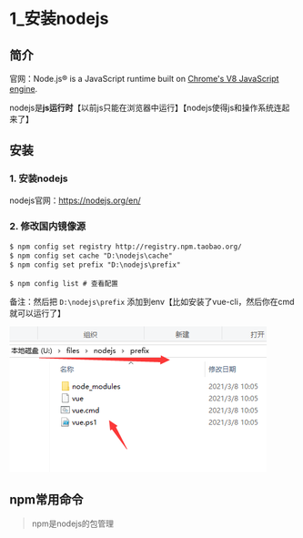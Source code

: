 # 1_安装nodejs

## 简介

官网：Node.js® is a JavaScript runtime built on [Chrome's V8 JavaScript engine](https://v8.dev/).

nodejs是**js运行时**【以前js只能在浏览器中运行】【nodejs使得js和操作系统连起来了】

## 安装

### 1. 安装nodejs

nodejs官网：https://nodejs.org/en/

### 2. 修改国内镜像源

```
$ npm config set registry http://registry.npm.taobao.org/
$ npm config set cache "D:\nodejs\cache"
$ npm config set prefix "D:\nodejs\prefix"

$ npm config list # 查看配置
```

备注：然后把 `D:\nodejs\prefix` 添加到env【比如安装了vue-cli，然后你在cmd就可以运行了】

![image.png](1_安装nodejs.assets/1615169509124-022e425b-85b9-4c70-ae4a-844ccfb95d40.png)

## npm常用命令

> npm是nodejs的包管理

